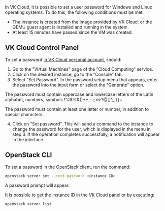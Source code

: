 In VK Cloud, it is possible to set a user password for Windows and Linux operating systems. To do this, the following conditions must be met:

- The instance is created from the image provided by VK Cloud, or the QEMU guest agent is installed and running in the system.
- At least 15 minutes have passed since the VM was created.

## VK Cloud Control Panel

To set a password [in VK Cloud personal account](https://mcs.mail.ru/app/services/infra/servers/), should:

1. Go to the "Virtual Machines" page of the "Cloud Computing" service.
2. Click on the desired instance, go to the "Console" tab.
3. Select "Set Password". In the password setup menu that appears, enter the password into the input form or select the "Generate" option.

<warn>

The password must contain uppercase and lowercase letters of the Latin alphabet, numbers, symbols !"#$%&()\*+,-.:;<=>?@[]^\_\`{}~

The password must contain at least one letter or number, in addition to special characters.

</warn>

4. Click on "Set password". This will send a command to the instance to change the password for the user, which is displayed in the menu in step 3. If the operation completes successfully, a notification will appear in the interface.

## OpenStack CLI

To set a password in the OpenStack client, run the command:
```bash
openstack server set --root-password <instance ID>
```

A password prompt will appear.

It is possible to get the instance ID in the VK Cloud panel or by executing:
```bash
openstack server list
```
